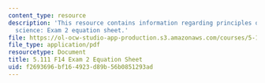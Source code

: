 ```yaml
---
content_type: resource
description: 'This resource contains information regarding principles of chemical
  science: Exam 2 equation sheet.'
file: https://ol-ocw-studio-app-production.s3.amazonaws.com/courses/5-111sc-principles-of-chemical-science-fall-2014/f2693696bf164923d89b56b0851293ad_MIT5_111F14_Exam2EquSheet.pdf
file_type: application/pdf
resourcetype: Document
title: 5.111 F14 Exam 2 Equation Sheet
uid: f2693696-bf16-4923-d89b-56b0851293ad
---
```

